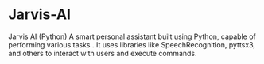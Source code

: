 # Jarvis-AI
Jarvis AI (Python) A smart personal assistant built using Python, capable of performing various tasks . It uses libraries like SpeechRecognition, pyttsx3, and others to interact with users and execute commands.

